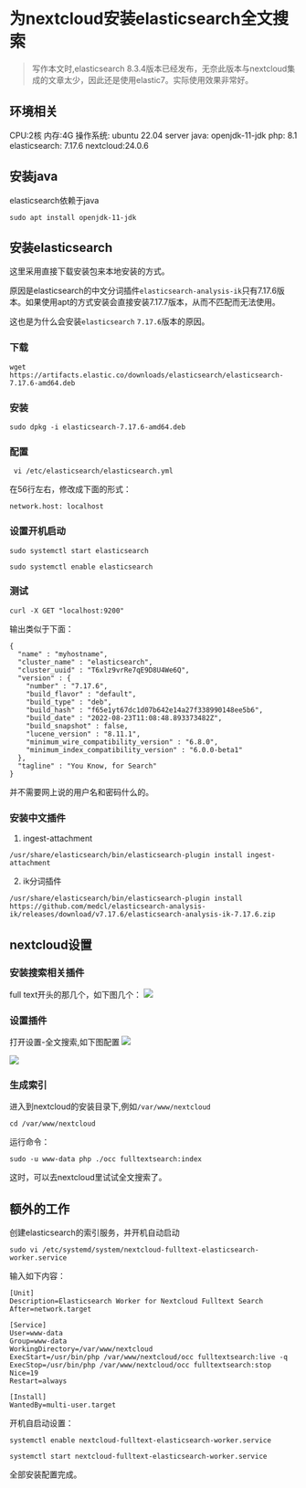 # 为nextcloud安装elasticsearch全文搜索

>写作本文时,elasticsearch 8.3.4版本已经发布，无奈此版本与nextcloud集成的文章太少，因此还是使用elastic7。实际使用效果非常好。

## 环境相关
CPU:2核
内存:4G
操作系统: ubuntu 22.04 server
java: openjdk-11-jdk
php: 8.1
elasticsearch: 7.17.6
nextcloud:24.0.6

## 安装java
elasticsearch依赖于java

```
sudo apt install openjdk-11-jdk
```

## 安装elasticsearch
这里采用直接下载安装包来本地安装的方式。

原因是elasticsearch的中文分词插件`elasticsearch-analysis-ik`只有7.17.6版本。如果使用apt的方式安装会直接安装7.17.7版本，从而不匹配而无法使用。

这也是为什么会安装`elasticsearch` `7.17.6`版本的原因。

### 下载
```
wget https://artifacts.elastic.co/downloads/elasticsearch/elasticsearch-7.17.6-amd64.deb
```

### 安装
```
sudo dpkg -i elasticsearch-7.17.6-amd64.deb 
```

### 配置
```
 vi /etc/elasticsearch/elasticsearch.yml
```
在56行左右，修改成下面的形式：
```
network.host: localhost
```

### 设置开机启动

```
sudo systemctl start elasticsearch

sudo systemctl enable elasticsearch
```

### 测试

```
curl -X GET "localhost:9200"
```
输出类似于下面：
```
{
  "name" : "myhostname",
  "cluster_name" : "elasticsearch",
  "cluster_uuid" : "T6xlz9vrRe7qE9D8U4We6Q",
  "version" : {
    "number" : "7.17.6",
    "build_flavor" : "default",
    "build_type" : "deb",
    "build_hash" : "f65e1yt67dc1d07b642e14a27f338990148ee5b6",
    "build_date" : "2022-08-23T11:08:48.893373482Z",
    "build_snapshot" : false,
    "lucene_version" : "8.11.1",
    "minimum_wire_compatibility_version" : "6.8.0",
    "minimum_index_compatibility_version" : "6.0.0-beta1"
  },
  "tagline" : "You Know, for Search"
}
```
并不需要网上说的用户名和密码什么的。

### 安装中文插件

1. ingest-attachment
```
/usr/share/elasticsearch/bin/elasticsearch-plugin install ingest-attachment
```
2. ik分词插件
```
/usr/share/elasticsearch/bin/elasticsearch-plugin install https://github.com/medcl/elasticsearch-analysis-ik/releases/download/v7.17.6/elasticsearch-analysis-ik-7.17.6.zip
```
## nextcloud设置

### 安装搜索相关插件

full text开头的那几个，如下图几个：
![](full-text-plugin.png)  

### 设置插件

打开设置-全文搜索,如下图配置
![](search-config-1.png)  

![](search-config-2.png)  

### 生成索引

进入到nextcloud的安装目录下,例如`/var/www/nextcloud`
```
cd /var/www/nextcloud
```
运行命令：
```
sudo -u www-data php ./occ fulltextsearch:index
```
这时，可以去nextcloud里试试全文搜索了。

## 额外的工作

创建elasticsearch的索引服务，并开机自动启动

```
sudo vi /etc/systemd/system/nextcloud-fulltext-elasticsearch-worker.service
```
输入如下内容：
```
[Unit]
Description=Elasticsearch Worker for Nextcloud Fulltext Search
After=network.target

[Service]
User=www-data
Group=www-data
WorkingDirectory=/var/www/nextcloud
ExecStart=/usr/bin/php /var/www/nextcloud/occ fulltextsearch:live -q
ExecStop=/usr/bin/php /var/www/nextcloud/occ fulltextsearch:stop
Nice=19
Restart=always

[Install]
WantedBy=multi-user.target
```
开机自启动设置：
```
systemctl enable nextcloud-fulltext-elasticsearch-worker.service

systemctl start nextcloud-fulltext-elasticsearch-worker.service
```
全部安装配置完成。
